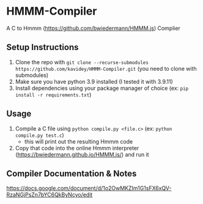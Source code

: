 # HMMM-Compiler
A C to Hmmm (https://github.com/bwiedermann/HMMM.js) Complier

## Setup Instructions
1. Clone the repo with `git clone --recurse-submodules https://github.com/kavidey/HMMM-Compiler.git` (you need to clone with submodules)
2. Make sure you have python 3.9 installed (I tested it with 3.9.11)
3. Install dependencies using your package manager of choice (ex: `pip install -r requirements.txt`)

## Usage
1. Compile a C file using `python compile.py <file.c>` (ex: `python compile.py test.c`)
   - this will print out the resulting Hmmm code
2. Copy that code into the online Hmmm interpreter (https://bwiedermann.github.io/HMMM.js/) and run it

## Compiler Documentation & Notes
https://docs.google.com/document/d/1o2OwMKZIm1G1sFX6xQV-RzaNGjPsZn7bYC6QkByNcyo/edit